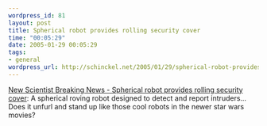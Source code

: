 ```yaml
--- 
wordpress_id: 81
layout: post
title: Spherical robot provides rolling security cover
time: "00:05:29"
date: 2005-01-29 00:05:29
tags: 
- general
wordpress_url: http://schinckel.net/2005/01/29/spherical-robot-provides-rolling-security-cover/
---
```

[New Scientist Breaking News - Spherical robot provides rolling security cover][1]: A spherical roving robot designed to detect and report intruders... Does it unfurl and stand up like those cool robots in the newer star wars movies? 

   [1]: http://www.newscientist.com/article.ns?id=dn6932

